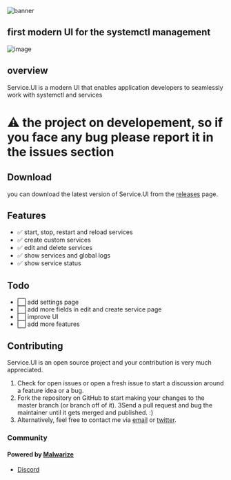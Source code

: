 ![banner](https://github.com/Malwarize/Service.UI/assets/130087473/124d1491-527c-42ea-b132-f6b3934a106e)


## first modern UI for the systemctl management



![image](https://github.com/Malwarize/Service.UI/assets/130087473/7cc901f6-7613-4949-afef-279ac5e20d49)


## overview
Service.UI is a modern UI that enables application developers to seamlessly work with systemctl and services

# ⚠️ the project on developement, so if you face any bug please report it in the issues section
## Download
you can download the latest version of Service.UI from the [releases](#) page.

## Features
*  ✅ start, stop, restart and reload services
*  ✅ create custom services
*  ✅ edit and delete services
*  ✅  show services and global logs
*  ✅ show service status

## Todo
* ⬜  add settings page
* ⬜  add more fields in edit and create service page
* ⬜  improve UI
* ⬜  add more features

## Contributing
Service.UI is an open source project and your contribution is very much appreciated.
1. Check for open issues or open a fresh issue to start a discussion around a feature idea or a bug.
2. Fork the repository on GitHub to start making your changes to the master branch (or branch off of it).
   3Send a pull request and bug the maintainer until it gets merged and published. :)
3. Alternatively, feel free to contact me via [email](mailto:aliawada127001@outlook.com) or [twitter](https://x.com/XORbit_01).

### Community
#### Powered by [Malwarize](https://malwarize.live)
- [Discord](https://discord.gg/g9y7D3xCab)
